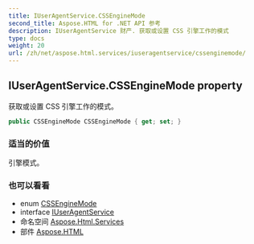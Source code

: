 ```yaml
---
title: IUserAgentService.CSSEngineMode
second_title: Aspose.HTML for .NET API 参考
description: IUserAgentService 财产. 获取或设置 CSS 引擎工作的模式
type: docs
weight: 20
url: /zh/net/aspose.html.services/iuseragentservice/cssenginemode/
---
```

## IUserAgentService.CSSEngineMode property

获取或设置 CSS 引擎工作的模式。

```csharp
public CSSEngineMode CSSEngineMode { get; set; }
```

### 适当的价值

引擎模式。

### 也可以看看

* enum [CSSEngineMode](../../../aspose.html.dom.css/cssenginemode/)
* interface [IUserAgentService](../)
* 命名空间 [Aspose.Html.Services](../../iuseragentservice/)
* 部件 [Aspose.HTML](../../../)



